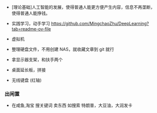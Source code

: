 
- [理论基础]人工智能的发展，使得普通人能更方便产生内容，信息不再垄断，使得普通人能挣钱。

- 实践学习，动手学习 https://github.com/MingchaoZhu/DeepLearning?tab=readme-ov-file
- 虚拟机
- 整理硬盘文件，不用创建 NAS，就收藏文章到 git 就行
- 拿显示器支架，和扶手两个
- 桌面延长板，拼接
- 无线键盘 (红轴)



### 出闲置

- 在咸鱼,淘宝 搜关键词 卖东西  如搜索 特朗普，大豆油，大润发卡

